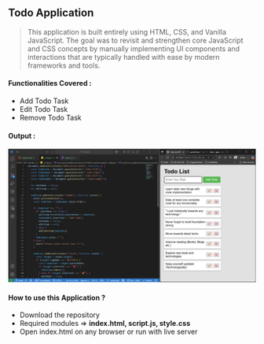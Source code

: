 ## Todo Application
> This application is built entirely using HTML, CSS, and Vanilla JavaScript. The goal was to revisit and strengthen core JavaScript and CSS concepts by manually implementing UI components and interactions that are typically handled with ease by modern frameworks and tools.

#### Functionalities Covered : 
- Add Todo Task
- Edit Todo Task
- Remove Todo Task

#### Output : 
![alt text](image.png)

#### How to use this Application ?
- Download the repository
- Required modules => **index.html, script.js, style.css**
- Open index.html on any browser or run with live server